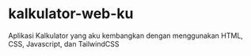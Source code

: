# kalkulator-web-ku
Aplikasi Kalkulator yang aku kembangkan dengan menggunakan HTML, CSS, Javascript, dan TailwindCSS
